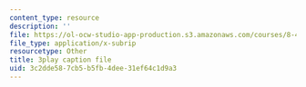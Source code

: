 ```yaml
---
content_type: resource
description: ''
file: https://ol-ocw-studio-app-production.s3.amazonaws.com/courses/8-421-atomic-and-optical-physics-i-spring-2014/3c2dde587cb5b5fb4dee31ef64c1d9a3_hUVfj1XktGI.srt
file_type: application/x-subrip
resourcetype: Other
title: 3play caption file
uid: 3c2dde58-7cb5-b5fb-4dee-31ef64c1d9a3
---
```

